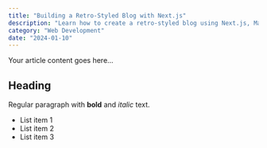 ```yaml
---
title: "Building a Retro-Styled Blog with Next.js"
description: "Learn how to create a retro-styled blog using Next.js, Markdown, and Tailwind CSS"
category: "Web Development"
date: "2024-01-10"
---
```


Your article content goes here...

## Heading

Regular paragraph with **bold** and *italic* text.

- List item 1
- List item 2
- List item 3

